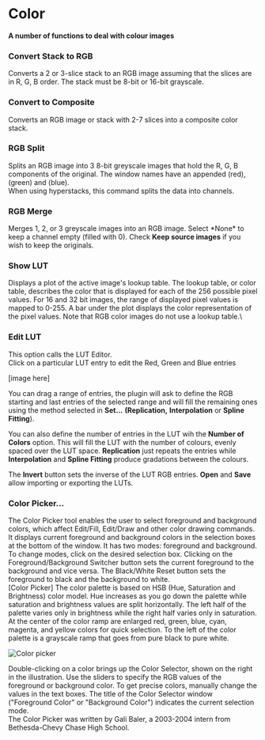 # Color

**A number of functions to deal with colour images**

### Convert Stack to RGB

Converts a 2 or 3-slice stack to an RGB image assuming that the slices
are in R, G, B order. The stack must be 8-bit or 16-bit grayscale.

### Convert to Composite

Converts an RGB image or stack with 2-7 slices into a composite color
stack.

### RGB Split

Splits an RGB image into 3 8-bit greyscale images that hold the R, G, B
components of the original. The window names have an appended (red),
(green) and (blue).\
When using hyperstacks, this command splits the data into channels.

### RGB Merge

Merges 1, 2, or 3 greyscale images into an RGB image. Select \*None\* to
keep a channel empty (filled with 0). Check **Keep source images** if
you wish to keep the originals.

### Show LUT

Displays a plot of the active image\'s lookup table. The lookup table,
or color table, describes the color that is displayed for each of the
256 possible pixel values. For 16 and 32 bit images, the range of
displayed pixel values is mapped to 0-255. A bar under the plot displays
the color representation of the pixel values. Note that RGB color images
do not use a lookup table.\

### Edit LUT

This option calls the LUT Editor.\
Click on a particular LUT entry to edit the Red, Green and Blue entries

\[image here\]

You can drag a range of entries, the plugin will ask to define the RGB
starting and last entries of the selected range and will fill the
remaining ones using the method selected in **Set\...**
**(Replication,** **Interpolation** or **Spline Fitting**).

You can also define the number of entries in the LUT wih the **Number of
Colors** option. This will fill the LUT with the number of colours,
evenly spaced over the LUT space. **Replication** just repeats the
entries while **Interpolation** and **Spline Fitting** produce
gradations between the colours.

The **Invert** button sets the inverse of the LUT RGB entries. **Open**
and **Save** allow importing or exporting the LUTs.

### Color Picker\...

The Color Picker tool enables the user to select foreground and
background colors, which affect Edit/Fill, Edit/Draw and other color
drawing commands. It displays current foreground and background colors
in the selection boxes at the bottom of the window. It has two modes:
foreground and background. To change modes, click on the desired
selection box. Clicking on the Foreground/Background Switcher button
sets the current foreground to the background and vice versa. The
Black/White Reset button sets the foreground to black and the background
to white.\
\[Color Picker\] The color palette is based on HSB (Hue, Saturation and
Brightness) color model. Hue increases as you go down the palette while
saturation and brightness values are split horizontally. The left half
of the palette varies only in brightness while the right half varies
only in saturation. At the center of the color ramp are enlarged red,
green, blue, cyan, magenta, and yellow colors for quick selection. To
the left of the color palette is a grayscale ramp that goes from pure
black to pure white.

![Color picker](/gui/image/color-picker.jpeg)

Double-clicking on a color brings up the Color Selector, shown on the
right in the illustration. Use the sliders to specify the RGB values of
the foreground or background color. To get precise colors, manually
change the values in the text boxes. The title of the Color Selector
window (\"Foreground Color\" or \"Background Color\") indicates the
current selection mode.\
The Color Picker was written by Gali Baler, a 2003-2004 intern from
Bethesda-Chevy Chase High School.
